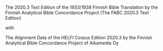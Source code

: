 The 2020.3 Text Edition of the 1933/1938 Finnish Bible Translation by the Finnish Analytical Bible Concordance Project (The FABC 2020.3 Text Edition)

with 

The Alignment Data of the HELFI Corpus Edition 2020.3 by the Finnish Analytical Bible Concordance Project of Aikamedia Oy
